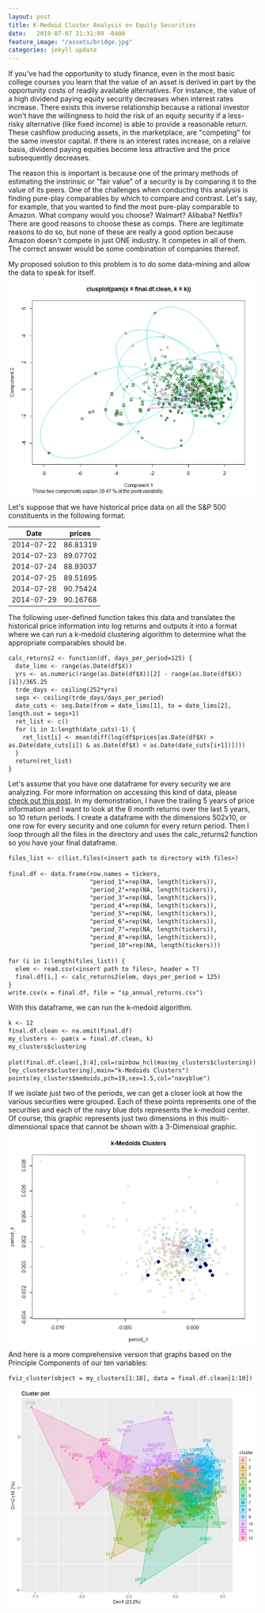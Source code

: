 ```yaml
---
layout: post
title: K-Medoid Cluster Analysis on Equity Securities
date:   2019-07-07 21:31:09 -0400
feature_image: "/assets/bridge.jpg"
categories: jekyll update
---
```


If you've had the opportunity to study finance, even in the most basic college courses you learn that the 
value of an asset is derived in part by the opportunity costs of readily available alternatives. For instance, 
the value of a high dividend paying equity security decreases when interest rates increase. There exists this 
inverse relationship because a rational investor won't have the willingness to hold the risk of an equity security
if a less-risky alternative (like fixed income) is able to provide a reasonable return. These cashflow producing
assets, in the marketplace, are "competing" for the same investor capital. If there is an interest rates increase, 
on a relaive basis, dividend paying equities become less attractive and the price subsequently decreases.  

The reason this is important is because one of the primary methods of estimating the instrinsic or "fair value"
of a security is by comparing it to the value of its peers. One of the challenges when conducting this analysis
is finding pure-play comparables by which to compare and contrast. Let's say, for example, that you wanted to 
find the most pure-play comparable to Amazon. What company would you choose? Walmart? Alibaba? Netflix? There are good reasons
to choose these as comps. There are legitimate reasons to do so, but none of these 
are really a good option because Amazon doesn't compete in just ONE industry. It competes in all of them.  The correct answer would be some
combination of companies thereof.  

My proposed solution to this problem is to do some data-mining and allow the data to speak for itself. 
![](\assets\clusplot.jpeg)  

Let's suppose that we have historical price data on all the S&P 500 constituents in the following format:  

Date | prices
--- | ---
2014-07-22 | 86.81319
2014-07-23 | 89.07702
2014-07-24 | 88.93037
2014-07-25 | 89.51695
2014-07-28 | 90.75424
2014-07-29 | 90.16768

The following user-defined function takes this data and translates the historical price information into log returns and 
outputs it into a format where we can run a k-medoid clustering algorithm to determine what the appropriate 
comparables should be. 

```
calc_returns2 <- function(df, days_per_period=125) {
  date_lims <- range(as.Date(df$X))
  yrs <- as.numeric(range(as.Date(df$X))[2] - range(as.Date(df$X))[1])/365.25
  trde_days <- ceiling(252*yrs)
  segs <- ceiling(trde_days/days_per_period)
  date_cuts <- seq.Date(from = date_lims[1], to = date_lims[2], length.out = segs+1)
  ret_list <- c()
  for (i in 1:length(date_cuts)-1) {
    ret_list[i] <- mean(diff(log(df$prices[as.Date(df$X) > as.Date(date_cuts[i]) & as.Date(df$X) < as.Date(date_cuts[i+1])])))
  }
  return(ret_list)
}
```
Let's assume that you have one dataframe for every security we are analyzing. For more information on accessing this kind of 
data, please [check out this post](https://jbquant.github.io/jekyll/update/2019/07/22/caching-stock-prices.html). In my demonstration, 
I have the trailing 5 years of price information and I want to look at the 6 month returns over the last 5 years, so 10 return periods.
I create a dataframe with the dimensions 502x10, or one row for every security and one column for every return period. Then I loop
through all the files in the directory and uses the calc_returns2 function so you have your final dataframe. 
```
files_list <- c(list.files(<insert path to directory with files>)

final.df <- data.frame(row.names = tickers, 
                       "period_1"=rep(NA, length(tickers)), 
                       "period_2"=rep(NA, length(tickers)), 
                       "period_3"=rep(NA, length(tickers)), 
                       "period_4"=rep(NA, length(tickers)), 
                       "period_5"=rep(NA, length(tickers)), 
                       "period_6"=rep(NA, length(tickers)), 
                       "period_7"=rep(NA, length(tickers)), 
                       "period_8"=rep(NA, length(tickers)), 
                       "period_10"=rep(NA, length(tickers)))

for (i in 1:length(files_list)) {
  elem <- read.csv(<insert path to files>, header = T)
  final.df[i,] <- calc_returns2(elem, days_per_period = 125)
}
write.csv(x = final.df, file = "sp_annual_returns.csv")  
```
With this dataframe, we can run the k-medoid algorithm. 
```
k <- 12
final.df.clean <- na.omit(final.df)
my_clusters <- pam(x = final.df.clean, k)
my_clusters$clustering

plot(final.df.clean[,3:4],col=rainbow_hcl(max(my_clusters$clustering))[my_clusters$clustering],main="k-Medoids Clusters")
points(my_clusters$medoids,pch=19,cex=1.5,col="navyblue")
```
If we isolate just two of the periods, we can get a closer look at how the various securities were grouped.
Each of these points represents one of the securities and each of the navy blue dots represents the 
k-medoid center. Of course, this graphic represents just two dimensions in this multi-dimensional 
space that cannot be shown with a 3-Dimensioal graphic.    
![](\assets\k_medoid.jpeg)  
And here is a more comprehensive version that graphs based on the Principle Components of our ten variables:  
```
fviz_cluster(object = my_clusters[1:10], data = final.df.clean[1:10])
```
![](\assets\clusters.jpeg)
